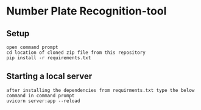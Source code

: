 # Number Plate Recognition-tool

## Setup
```
open command prompt
cd location of cloned zip file from this repository
pip install -r requirements.txt
```

## Starting a local server
```
after installing the dependencies from requirments.txt type the below command in command prompt
uvicorn server:app --reload
```
